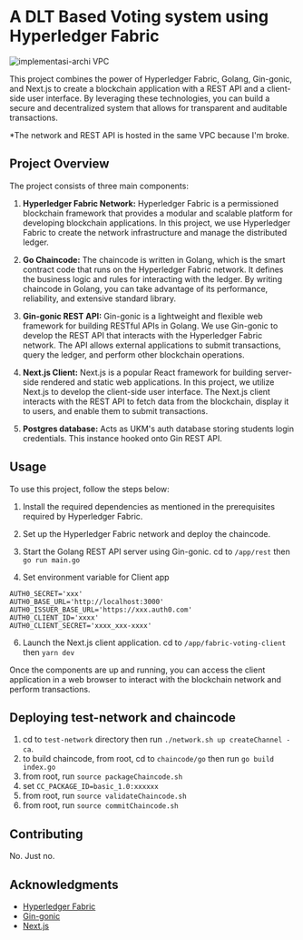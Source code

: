 # A DLT Based Voting system using Hyperledger Fabric

![implementasi-archi VPC](https://github.com/izqalan/fabric-voting/assets/24191952/207fc0e9-cd8d-4d7c-910c-b9fa13ba83f6)

This project combines the power of Hyperledger Fabric, Golang, Gin-gonic, and Next.js to create a blockchain application with a REST API and a client-side user interface. By leveraging these technologies, you can build a secure and decentralized system that allows for transparent and auditable transactions.

*The network and REST API is hosted in the same VPC because I'm broke.

## Project Overview

The project consists of three main components:

1. **Hyperledger Fabric Network:** Hyperledger Fabric is a permissioned blockchain framework that provides a modular and scalable platform for developing blockchain applications. In this project, we use Hyperledger Fabric to create the network infrastructure and manage the distributed ledger.

2. **Go Chaincode:** The chaincode is written in Golang, which is the smart contract code that runs on the Hyperledger Fabric network. It defines the business logic and rules for interacting with the ledger. By writing chaincode in Golang, you can take advantage of its performance, reliability, and extensive standard library.

3. **Gin-gonic REST API:** Gin-gonic is a lightweight and flexible web framework for building RESTful APIs in Golang. We use Gin-gonic to develop the REST API that interacts with the Hyperledger Fabric network. The API allows external applications to submit transactions, query the ledger, and perform other blockchain operations.

4. **Next.js Client:** Next.js is a popular React framework for building server-side rendered and static web applications. In this project, we utilize Next.js to develop the client-side user interface. The Next.js client interacts with the REST API to fetch data from the blockchain, display it to users, and enable them to submit transactions.

5. **Postgres database:** Acts as UKM's auth database storing students login credentials. This instance hooked onto Gin REST API.

## Usage

To use this project, follow the steps below:

1. Install the required dependencies as mentioned in the prerequisites required by Hyperledger Fabric.

2. Set up the Hyperledger Fabric network and deploy the chaincode.

3. Start the Golang REST API server using Gin-gonic. cd to `/app/rest` then `go run main.go`

5. Set environment variable for Client app

```
AUTH0_SECRET='xxx'
AUTH0_BASE_URL='http://localhost:3000'
AUTH0_ISSUER_BASE_URL='https://xxx.auth0.com'
AUTH0_CLIENT_ID='xxxx'
AUTH0_CLIENT_SECRET='xxxx_xxx-xxxx'
```

6. Launch the Next.js client application. cd to `/app/fabric-voting-client` then `yarn dev`

Once the components are up and running, you can access the client application in a web browser to interact with the blockchain network and perform transactions.

## Deploying test-network and chaincode

1. cd to `test-network` directory then run `./network.sh up createChannel -ca`.
2. to build chaincode, from root, cd to `chaincode/go` then run `go build index.go`
3. from root, run `source packageChaincode.sh`
4. set `CC_PACKAGE_ID=basic_1.0:xxxxxx`
5. from root, run `source validateChaincode.sh`
6. from root, run `source commitChaincode.sh`

## Contributing

No. Just no.

## Acknowledgments

- [Hyperledger Fabric](https://www.hyperledger.org/projects/fabric)
- [Gin-gonic](https://github.com/gin-gonic/gin)
- [Next.js](https://nextjs.org/)
